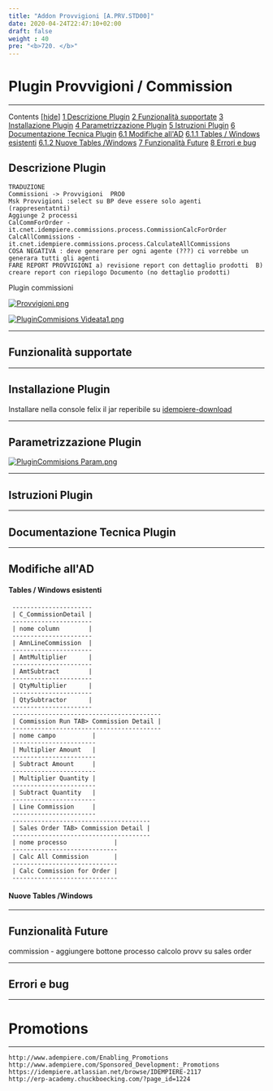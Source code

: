 ```yaml
---
title: "Addon Provvigioni [A.PRV.STD00]"
date: 2020-04-24T22:47:10+02:00
draft: false
weight : 40
pre: "<b>720. </b>"
---
```

# Plugin Provvigioni / Commission

---


Contents  [[hide](http://192.168.178.102/index.php/Plugin_Provvigioni_/_Commission#)]   [1 Descrizione Plugin](http://192.168.178.102/index.php/Plugin_Provvigioni_/_Commission#Descrizione_Plugin) [2 Funzionalità supportate](http://192.168.178.102/index.php/Plugin_Provvigioni_/_Commission#Funzionalit.C3.A0_supportate) [3 Installazione Plugin](http://192.168.178.102/index.php/Plugin_Provvigioni_/_Commission#Installazione_Plugin) [4 Parametrizzazione Plugin](http://192.168.178.102/index.php/Plugin_Provvigioni_/_Commission#Parametrizzazione_Plugin) [5 Istruzioni Plugin](http://192.168.178.102/index.php/Plugin_Provvigioni_/_Commission#Istruzioni_Plugin) [6 Documentazione Tecnica Plugin](http://192.168.178.102/index.php/Plugin_Provvigioni_/_Commission#Documentazione_Tecnica_Plugin)  [6.1 Modifiche all'AD](http://192.168.178.102/index.php/Plugin_Provvigioni_/_Commission#Modifiche_all.27AD)  [6.1.1 Tables / Windows esistenti](http://192.168.178.102/index.php/Plugin_Provvigioni_/_Commission#Tables_.2F_Windows_esistenti) [6.1.2 Nuove Tables /Windows](http://192.168.178.102/index.php/Plugin_Provvigioni_/_Commission#Nuove_Tables_.2FWindows)     [7 Funzionalità Future](http://192.168.178.102/index.php/Plugin_Provvigioni_/_Commission#Funzionalit.C3.A0_Future) [8 Errori e bug](http://192.168.178.102/index.php/Plugin_Provvigioni_/_Commission#Errori_e_bug)  



## Descrizione Plugin

```
TRADUZIONE 
Commissioni -> Provvigioni  PRO0
Msk Provvigioni :select su BP deve essere solo agenti (rappresentatnti)
Aggiunge 2 processi
CalCommForOrder - it.cnet.idempiere.commissions.process.CommissionCalcForOrder
CalcAllCommissions - it.cnet.idempiere.commissions.process.CalculateAllCommissions
COSA NEGATIVA : deve generare per ogni agente (???) ci vorrebbe un generara tutti gli agenti
FARE REPORT PROVVIGIONI a) revisione report con dettaglio prodotti  B) creare report con riepilogo Documento (no dettaglio prodotti)
```


 Plugin commissioni


 [![Provvigioni.png](http://192.168.178.102/images/a/a3/Provvigioni.png)](http://192.168.178.102/index.php/File:Provvigioni.png)

[![PluginCommisions Videata1.png](http://192.168.178.102/images/thumb/5/5d/PluginCommisions_Videata1.png/600px-PluginCommisions_Videata1.png)](http://192.168.178.102/index.php/File:PluginCommisions_Videata1.png)

---

## Funzionalità supportate

---

## Installazione Plugin

Installare nella console felix il jar reperibile su [idempiere-download](https://bitbucket.org/consulnet/idempiere-download)

---

## Parametrizzazione Plugin

[![PluginCommisions Param.png](http://192.168.178.102/images/thumb/2/29/PluginCommisions_Param.png/600px-PluginCommisions_Param.png)](http://192.168.178.102/index.php/File:PluginCommisions_Param.png)

---

## Istruzioni Plugin

---

## Documentazione Tecnica Plugin

---

## Modifiche all'AD

#### Tables / Windows esistenti

```
 ----------------------
 | C_CommissionDetail |
 ----------------------
 | nome column        | 
 ----------------------
 | AmnLineCommission  | 
 ----------------------
 | AmtMultiplier      | 
 ----------------------
 | AmtSubtract        |
 ----------------------
 | QtyMultiplier      |
 ----------------------
 | QtySubtractor      |  
 ----------------------
 -----------------------------------------
 | Commission Run TAB> Commission Detail |
 -----------------------------------------
 | nome campo          | 
 -----------------------
 | Multiplier Amount   | 
 -----------------------
 | Subtract Amount     | 
 -----------------------
 | Multiplier Quantity | 
 -----------------------
 | Subtract Quantity   | 
 -----------------------
 | Line Commission     | 
 -----------------------
 --------------------------------------
 | Sales Order TAB> Commission Detail |
 --------------------------------------
 | nome processo             | 
 -----------------------------
 | Calc All Commission       | 
 -----------------------------
 | Calc Commission for Order | 
 -----------------------------
```

#### Nuove Tables /Windows

---

## Funzionalità Future

commission - aggiungere bottone processo calcolo provv su sales order

---

## Errori e bug 

---


 

# Promotions

---

```
http://www.adempiere.com/Enabling_Promotions
http://www.adempiere.com/Sponsored_Development:_Promotions
https://idempiere.atlassian.net/browse/IDEMPIERE-2117
http://erp-academy.chuckboecking.com/?page_id=1224
```


